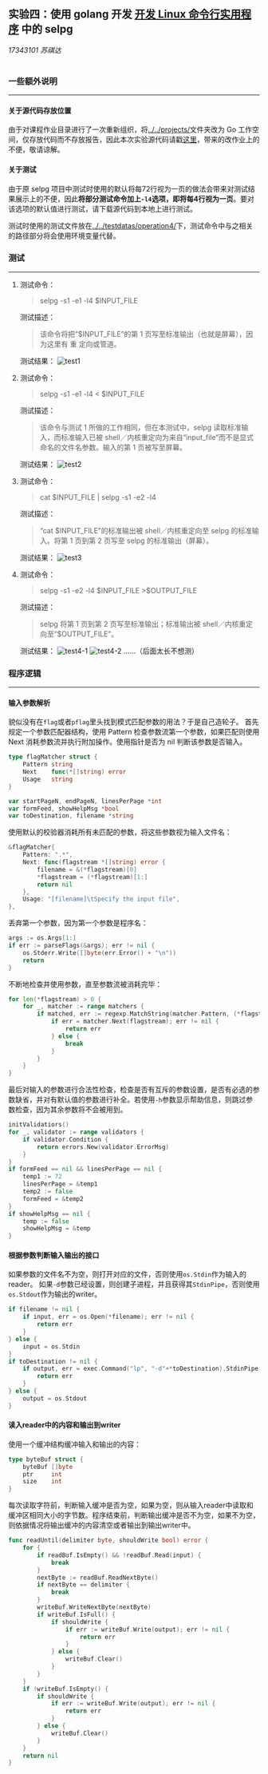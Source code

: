 ## 实验四：使用 golang 开发 [开发 Linux 命令行实用程序](https://pmlpml.github.io/ServiceComputingOnCloud/ex-cli-basic) 中的 selpg  
*17343101 苏祺达*  
<br />

### 一些额外说明 
---
#### 关于源代码存放位置
由于对课程作业目录进行了一次重新组织，将[../../projects/](https://github.com/SYSU101/ServiceComputingOnCloud/tree/master/projects)文件夹改为 Go 工作空间，仅存放代码而不存放报告，因此本次实验源代码请戳[这里](https://github.com/SYSU101/ServiceComputingOnCloud/tree/master/projects/src/github.com/SYSU101/operation4/selpg)，带来的改作业上的不便，敬请谅解。
#### 关于测试
由于原 selpg 项目中测试时使用的默认将每72行视为一页的做法会带来对测试结果展示上的不便，因此**将部分测试命令加上`-l4`选项，即将每4行视为一页**。要对该选项的默认值进行测试，请下载源代码到本地上进行测试。  
    
测试时使用的测试文件放在[../../testdatas/operation4/](https://github.com/SYSU101/ServiceComputingOnCloud/tree/master/testdatas/operation4)下，测试命令中与之相关的路径部分将会使用环境变量代替。

### 测试
---
1. 
    测试命令： 
    > selpg -s1 -e1 -l4 \$INPUT_FILE  

    测试描述：
    > 该命令将把“\$INPUT_FILE”的第 1 页写至标准输出（也就是屏幕），因为这里有 重 定向或管道。

    测试结果：
    ![test1](./assets/imgs/test1.jpeg)
1. 
    测试命令：
    > selpg -s1 -e1 -l4 < \$INPUT_FILE

    测试描述：
    > 该命令与测试 1 所做的工作相同，但在本测试中，selpg 读取标准输入，而标准输入已被 shell／内核重定向为来自“input_file”而不是显式命名的文件名参数。输入的第 1 页被写至屏幕。

    测试结果：
    ![test2](./assets/imgs/test2.jpeg)
1. 
    测试命令：
    > cat \$INPUT_FILE | selpg -s1 -e2 -l4

    测试描述：
    > “cat \$INPUT_FILE”的标准输出被 shell／内核重定向至 selpg 的标准输入。将第 1 页到第 2 页写至 selpg 的标准输出（屏幕）。

    测试结果：
    ![test3](./assets/imgs/test3.jpeg)

1. 
    测试命令：
    > selpg -s1 -e2 -l4 \$INPUT_FILE >\$OUTPUT_FILE

    测试描述：
    > selpg 将第 1 页到第 2 页写至标准输出；标准输出被 shell／内核重定向至“\$OUTPUT_FILE”。

    测试结果：
    ![test4-1](./assets/imgs/test4-1.jpeg)
    ![test4-2](./assets/imgs/test4-2.jpeg)
  ……（后面太长不想测）

### 程序逻辑
---
#### 输入参数解析
貌似没有在`flag`或者`pflag`里头找到模式匹配参数的用法？于是自己造轮子。
首先规定一个参数匹配器结构，使用 Pattern 检查参数流第一个参数，如果匹配则使用 Next 消耗参数流并执行附加操作。使用指针是否为 nil 判断该参数是否输入。
```go
type flagMatcher struct {
	Pattern string
	Next    func(*[]string) error
	Usage   string
}

var startPageN, endPageN, linesPerPage *int
var formFeed, showHelpMsg *bool
var toDestination, filename *string
```
使用默认的校验器消耗所有未匹配的参数，将这些参数视为输入文件名：
```go
&flagMatcher{
	Pattern: ".*",
	Next: func(flagstream *[]string) error {
		filename = &(*flagstream)[0]
		*flagstream = (*flagstream)[1:]
		return nil
	},
	Usage: "[filename]\tSpecify the input file",
},
```
丢弃第一个参数，因为第一个参数是程序名：
```go
args := os.Args[1:]
if err := parseFlags(&args); err != nil {
	os.Stderr.Write([]byte(err.Error() + "\n"))
	return
}
```
不断地检查并使用参数，直至参数流被消耗完毕：
```go
for len(*flagstream) > 0 {
	for _, matcher := range matchers {
		if matched, err := regexp.MatchString(matcher.Pattern, (*flagstream)[0]); err == nil && matched {
			if err = matcher.Next(flagstream); err != nil {
				return err
			} else {
				break
			}
		}
	}
}
```
最后对输入的参数进行合法性检查，检查是否有互斥的参数设置，是否有必选的参数缺省，并对有默认值的参数进行补全。若使用`-h`参数显示帮助信息，则跳过参数检查，因为其余参数将不会被用到。
```go
initValidatiors()
for _, validator := range validators {
	if validator.Condition {
		return errors.New(validator.ErrorMsg)
	}
}
if formFeed == nil && linesPerPage == nil {
	temp1 := 72
	linesPerPage = &temp1
	temp2 := false
	formFeed = &temp2
}
if showHelpMsg == nil {
	temp := false
	showHelpMsg = &temp
}
```
#### 根据参数判断输入输出的接口
如果参数的文件名不为空，则打开对应的文件，否则使用`os.Stdin`作为输入的reader。
如果`-d`参数已经设置，则创建子进程，并且获得其`StdinPipe`，否则使用`os.Stdout`作为输出的writer。
```go
if filename != nil {
	if input, err = os.Open(*filename); err != nil {
		return err
	}
} else {
	input = os.Stdin
}
if toDestination != nil {
	if output, err = exec.Command("lp", "-d"+*toDestination).StdinPipe(); err != nil {
		return err
	}
} else {
	output = os.Stdout
}
```
#### 读入reader中的内容和输出到writer
使用一个缓冲结构缓冲输入和输出的内容：
```go
type byteBuf struct {
	byteBuf []byte
	ptr     int
	size    int
}
```
每次读取字符前，判断输入缓冲是否为空，如果为空，则从输入reader中读取和缓冲区相同大小的字节数。程序结束前，判断输出缓冲是否不为空，如果不为空，则依据情况将输出缓冲的内容清空或者输出到输出writer中。
```go
func readUntil(delimiter byte, shouldWrite bool) error {
	for {
		if readBuf.IsEmpty() && !readBuf.Read(input) {
			break
		}
		nextByte := readBuf.ReadNextByte()
		if nextByte == delimiter {
			break
		}
		writeBuf.WriteNextByte(nextByte)
		if writeBuf.IsFull() {
			if shouldWrite {
				if err := writeBuf.Write(output); err != nil {
					return err
				}
			} else {
				writeBuf.Clear()
			}
		}
	}
	if !writeBuf.IsEmpty() {
		if shouldWrite {
			if err := writeBuf.Write(output); err != nil {
				return err
			}
		} else {
			writeBuf.Clear()
		}
	}
	return nil
}
```